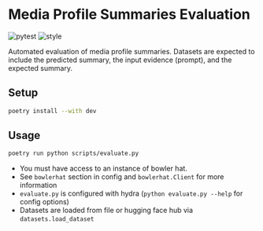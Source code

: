 # Media Profile Summaries Evaluation

![pytest](https://github.com/ripjar/media-profile-summaries-evaluation/actions/workflows/pytest.yml/badge.svg?event=push&branch=master)
![style](https://github.com/ripjar/media-profile-summaries-evaluation/actions/workflows/style.yml/badge.svg?event=push&branch=master)

Automated evaluation of media profile summaries. Datasets are expected to include the predicted summary, the input evidence (prompt), and the expected summary.

## Setup

```bash
poetry install --with dev
```

## Usage

```bash
poetry run python scripts/evaluate.py
```

* You must have access to an instance of bowler hat.
* See `bowlerhat` section in config and `bowlerhat.Client` for more information
* `evaluate.py` is configured with hydra (`python evaluate.py --help` for config options)
* Datasets are loaded from file or hugging face hub via `datasets.load_dataset`